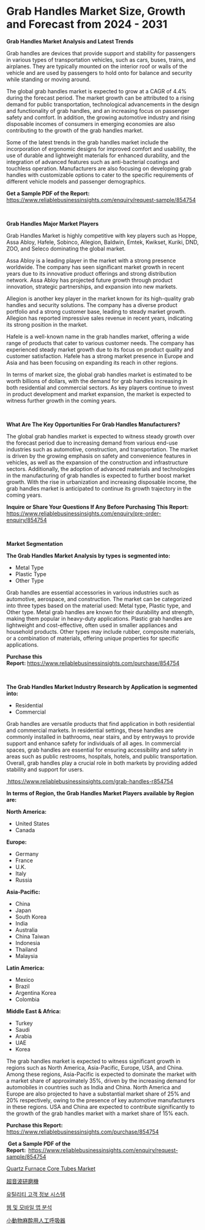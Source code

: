<p><h1>Grab Handles Market Size, Growth and Forecast from 2024 - 2031</h1></p><p><strong>Grab Handles Market Analysis and Latest Trends</strong></p>
<p><p>Grab handles are devices that provide support and stability for passengers in various types of transportation vehicles, such as cars, buses, trains, and airplanes. They are typically mounted on the interior roof or walls of the vehicle and are used by passengers to hold onto for balance and security while standing or moving around.</p><p>The global grab handles market is expected to grow at a CAGR of 4.4% during the forecast period. The market growth can be attributed to a rising demand for public transportation, technological advancements in the design and functionality of grab handles, and an increasing focus on passenger safety and comfort. In addition, the growing automotive industry and rising disposable incomes of consumers in emerging economies are also contributing to the growth of the grab handles market.</p><p>Some of the latest trends in the grab handles market include the incorporation of ergonomic designs for improved comfort and usability, the use of durable and lightweight materials for enhanced durability, and the integration of advanced features such as anti-bacterial coatings and touchless operation. Manufacturers are also focusing on developing grab handles with customizable options to cater to the specific requirements of different vehicle models and passenger demographics.</p></p>
<p><strong>Get a Sample PDF of the Report:&nbsp;</strong> <a href="https://www.reliablebusinessinsights.com/enquiry/request-sample/854754">https://www.reliablebusinessinsights.com/enquiry/request-sample/854754</a></p>
<p>&nbsp;</p>
<p><strong>Grab Handles Major Market Players</strong></p>
<p><p>Grab Handles Market is highly competitive with key players such as Hoppe, Assa Abloy, Hafele, Sobinco, Allegion, Baldwin, Emtek, Kwikset, Kuriki, DND, ZOO, and Seleco dominating the global market. </p><p>Assa Abloy is a leading player in the market with a strong presence worldwide. The company has seen significant market growth in recent years due to its innovative product offerings and strong distribution network. Assa Abloy has projected future growth through product innovation, strategic partnerships, and expansion into new markets.</p><p>Allegion is another key player in the market known for its high-quality grab handles and security solutions. The company has a diverse product portfolio and a strong customer base, leading to steady market growth. Allegion has reported impressive sales revenue in recent years, indicating its strong position in the market.</p><p>Hafele is a well-known name in the grab handles market, offering a wide range of products that cater to various customer needs. The company has experienced steady market growth due to its focus on product quality and customer satisfaction. Hafele has a strong market presence in Europe and Asia and has been focusing on expanding its reach in other regions.</p><p>In terms of market size, the global grab handles market is estimated to be worth billions of dollars, with the demand for grab handles increasing in both residential and commercial sectors. As key players continue to invest in product development and market expansion, the market is expected to witness further growth in the coming years.</p></p>
<p>&nbsp;</p>
<p><strong>What Are The Key Opportunities For Grab Handles Manufacturers?</strong></p>
<p><p>The global grab handles market is expected to witness steady growth over the forecast period due to increasing demand from various end-use industries such as automotive, construction, and transportation. The market is driven by the growing emphasis on safety and convenience features in vehicles, as well as the expansion of the construction and infrastructure sectors. Additionally, the adoption of advanced materials and technologies in the manufacturing of grab handles is expected to further boost market growth. With the rise in urbanization and increasing disposable income, the grab handles market is anticipated to continue its growth trajectory in the coming years.</p></p>
<p><strong>Inquire or Share Your Questions If Any Before Purchasing This Report:</strong> <a href="https://www.reliablebusinessinsights.com/enquiry/pre-order-enquiry/854754">https://www.reliablebusinessinsights.com/enquiry/pre-order-enquiry/854754</a></p>
<p>&nbsp;</p>
<p><strong>Market Segmentation</strong></p>
<p><strong>The Grab Handles Market Analysis by types is segmented into:</strong></p>
<p><ul><li>Metal Type</li><li>Plastic Type</li><li>Other Type</li></ul></p>
<p><p>Grab handles are essential accessories in various industries such as automotive, aerospace, and construction. The market can be categorized into three types based on the material used: Metal type, Plastic type, and Other type. Metal grab handles are known for their durability and strength, making them popular in heavy-duty applications. Plastic grab handles are lightweight and cost-effective, often used in smaller appliances and household products. Other types may include rubber, composite materials, or a combination of materials, offering unique properties for specific applications.</p></p>
<p><strong>Purchase this Report:&nbsp;</strong><a href="https://www.reliablebusinessinsights.com/purchase/854754">https://www.reliablebusinessinsights.com/purchase/854754</a></p>
<p>&nbsp;</p>
<p><strong>The Grab Handles Market Industry Research by Application is segmented into:</strong></p>
<p><ul><li>Residential</li><li>Commercial</li></ul></p>
<p><p>Grab handles are versatile products that find application in both residential and commercial markets. In residential settings, these handles are commonly installed in bathrooms, near stairs, and by entryways to provide support and enhance safety for individuals of all ages. In commercial spaces, grab handles are essential for ensuring accessibility and safety in areas such as public restrooms, hospitals, hotels, and public transportation. Overall, grab handles play a crucial role in both markets by providing added stability and support for users.</p></p>
<p><a href="https://www.reliablebusinessinsights.com/grab-handles-r854754">&nbsp;https://www.reliablebusinessinsights.com/grab-handles-r854754</a></p>
<p><strong>In terms of Region, the Grab Handles Market Players available by Region are:</strong></p>
<p>
    <p> <strong> North America: </strong>
        <ul>
            <li>United States</li>
            <li>Canada</li>
        </ul>
        </p> 
    <p> <strong> Europe: </strong>
        <ul>
            <li>Germany</li>
            <li>France</li>
            <li>U.K.</li>
            <li>Italy</li>
            <li>Russia</li>
        </ul>
        </p> 
    <p> <strong> Asia-Pacific: </strong>
        <ul>
            <li>China</li>
            <li>Japan</li>
            <li>South Korea</li>
            <li>India</li>
            <li>Australia</li>
            <li>China Taiwan</li>
            <li>Indonesia</li>
            <li>Thailand</li>
            <li>Malaysia</li>
        </ul>
        </p> 
    <p> <strong> Latin America: </strong>
        <ul>
            <li>Mexico</li>
            <li>Brazil</li>
            <li>Argentina Korea</li>
            <li>Colombia</li>
        </ul>
        </p> 
    <p> <strong> Middle East & Africa: </strong>
        <ul>
            <li>Turkey</li>
            <li>Saudi</li>
            <li>Arabia</li>
            <li>UAE</li>
            <li>Korea</li>
        </ul>
    </p>
    </p>
<p><p>The grab handles market is expected to witness significant growth in regions such as North America, Asia-Pacific, Europe, USA, and China. Among these regions, Asia-Pacific is expected to dominate the market with a market share of approximately 35%, driven by the increasing demand for automobiles in countries such as India and China. North America and Europe are also projected to have a substantial market share of 25% and 20% respectively, owing to the presence of key automotive manufacturers in these regions. USA and China are expected to contribute significantly to the growth of the grab handles market with a market share of 15% each.</p></p>
<p><strong>Purchase this Report: </strong><a href="https://www.reliablebusinessinsights.com/purchase/854754">https://www.reliablebusinessinsights.com/purchase/854754</a></p>
<p>&nbsp;<strong>Get a Sample PDF of the Report:&nbsp;&nbsp;</strong><a href="https://www.reliablebusinessinsights.com/enquiry/request-sample/854754">https://www.reliablebusinessinsights.com/enquiry/request-sample/854754</a></p>
<p><strong></strong></p>
<p><p><a href="https://github.com/yadanielu/Market-Research-Report-List-1/blob/main/quartz-furnace-core-tubes-market.md">Quartz Furnace Core Tubes Market</a></p><p><a href="https://github.com/AriMuller2009/Market-Research-Report-List-2/blob/main/6701564139850.md">超音波研磨機</a></p><p><a href="https://github.com/tasfiyaj85/Market-Research-Report-List-1/blob/main/8787166147764.md">유틸리티 고객 정보 시스템</a></p><p><a href="https://github.com/AlbertotDouglas44367/Market-Research-Report-List-2/blob/main/2440624147765.md">웹 및 모바일 앱 분석</a></p><p><a href="https://github.com/dathomson6534/Market-Research-Report-List-1/blob/main/9029050139851.md">小動物麻酔用人工呼吸器</a></p></p>